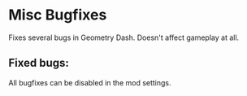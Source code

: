 # Misc Bugfixes
Fixes several bugs in Geometry Dash. Doesn't affect gameplay at all.

Fixed bugs:
- 

All bugfixes can be disabled in the mod settings.